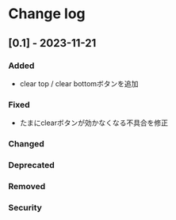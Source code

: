 
# Change log

## [0.1] - 2023-11-21
  
### Added
- clear top / clear bottomボタンを追加

### Fixed
- たまにclearボタンが効かなくなる不具合を修正

### Changed
### Deprecated
### Removed
### Security
